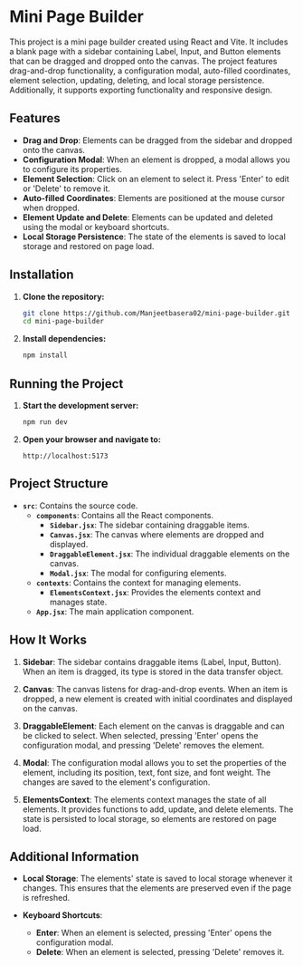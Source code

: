 # Mini Page Builder

This project is a mini page builder created using React and Vite. It includes a blank page with a sidebar containing Label, Input, and Button elements that can be dragged and dropped onto the canvas. The project features drag-and-drop functionality, a configuration modal, auto-filled coordinates, element selection, updating, deleting, and local storage persistence. Additionally, it supports exporting functionality and responsive design.

## Features

- **Drag and Drop**: Elements can be dragged from the sidebar and dropped onto the canvas.
- **Configuration Modal**: When an element is dropped, a modal allows you to configure its properties.
- **Element Selection**: Click on an element to select it. Press 'Enter' to edit or 'Delete' to remove it.
- **Auto-filled Coordinates**: Elements are positioned at the mouse cursor when dropped.
- **Element Update and Delete**: Elements can be updated and deleted using the modal or keyboard shortcuts.
- **Local Storage Persistence**: The state of the elements is saved to local storage and restored on page load.

## Installation

1. **Clone the repository:**
    ```sh
    git clone https://github.com/Manjeetbasera02/mini-page-builder.git
    cd mini-page-builder
    ```

2. **Install dependencies:**
    ```sh
    npm install
    ```

## Running the Project

1. **Start the development server:**
    ```sh
    npm run dev
    ```

2. **Open your browser and navigate to:**
    ```
    http://localhost:5173
    ```

## Project Structure

- **`src`**: Contains the source code.
  - **`components`**: Contains all the React components.
    - **`Sidebar.jsx`**: The sidebar containing draggable items.
    - **`Canvas.jsx`**: The canvas where elements are dropped and displayed.
    - **`DraggableElement.jsx`**: The individual draggable elements on the canvas.
    - **`Modal.jsx`**: The modal for configuring elements.
  - **`contexts`**: Contains the context for managing elements.
    - **`ElementsContext.jsx`**: Provides the elements context and manages state.
  - **`App.jsx`**: The main application component.

## How It Works

1. **Sidebar**: The sidebar contains draggable items (Label, Input, Button). When an item is dragged, its type is stored in the data transfer object.

2. **Canvas**: The canvas listens for drag-and-drop events. When an item is dropped, a new element is created with initial coordinates and displayed on the canvas.

3. **DraggableElement**: Each element on the canvas is draggable and can be clicked to select. When selected, pressing 'Enter' opens the configuration modal, and pressing 'Delete' removes the element.

4. **Modal**: The configuration modal allows you to set the properties of the element, including its position, text, font size, and font weight. The changes are saved to the element's configuration.

5. **ElementsContext**: The elements context manages the state of all elements. It provides functions to add, update, and delete elements. The state is persisted to local storage, so elements are restored on page load.

## Additional Information

- **Local Storage**: The elements' state is saved to local storage whenever it changes. This ensures that the elements are preserved even if the page is refreshed.

- **Keyboard Shortcuts**: 
  - **Enter**: When an element is selected, pressing 'Enter' opens the configuration modal.
  - **Delete**: When an element is selected, pressing 'Delete' removes it.
